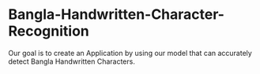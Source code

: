 # Bangla-Handwritten-Character-Recognition
Our goal is to create an Application by using our model that can accurately detect Bangla Handwritten Characters.
